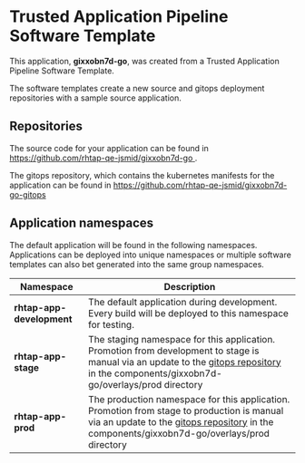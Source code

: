 # Trusted Application Pipeline Software Template

This application, **gixxobn7d-go**, was created from a Trusted Application Pipeline Software Template.

The software templates create a new source and gitops deployment repositories with a sample source application. 

## Repositories

The source code for your application can be found in [https://github.com/rhtap-qe-jsmid/gixxobn7d-go ](https://github.com/rhtap-qe-jsmid/gixxobn7d-go ).
 
The gitops repository, which contains the kubernetes manifests for the application can be found in 
[https://github.com/rhtap-qe-jsmid/gixxobn7d-go-gitops ](https://github.com/rhtap-qe-jsmid/gixxobn7d-go-gitops ) 

## Application namespaces 

The default application will be found in the following namespaces. Applications can be deployed into unique namespaces or multiple software templates can also bet generated into the same group namespaces.  

|  Namespace   |  Description   |  
| -------- | -------- |   
| **rhtap-app-development** | The default application during development. Every build will be deployed to this namespace for testing. | 
| **rhtap-app-stage** | The staging namespace for this application. Promotion from development to stage is manual via an update to the [gitops repository](https://github.com/rhtap-qe-jsmid/gixxobn7d-go-gitops ) in the components/gixxobn7d-go/overlays/prod directory |  
| **rhtap-app-prod** | The production namespace for this application. Promotion from stage to production is manual via an update to the [gitops repository](https://github.com/rhtap-qe-jsmid/gixxobn7d-go-gitops ) in the components/gixxobn7d-go/overlays/prod directory | 